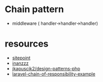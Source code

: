 # Chain pattern

* middleware ( handler->handler->handler)


# resources

* [sitepoint](https://www.sitepoint.com/introduction-to-chain-of-responsibility/)
* [inanzzz](http://www.inanzzz.com/index.php/post/elqr/chain-of-responsibility-design-pattern-example-with-php)
* [jkapuscik2/design-patterns-php](https://github.com/jkapuscik2/design-patterns-php/tree/master/behavioral/ChainOfResponsibility)
* [laravel-chain-of-responsibility-example](https://github.com/nkusibojoski/laravel-chain-of-responsibility-example/tree/master/app/Helpers)
